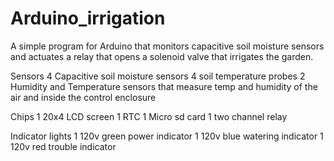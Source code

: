 # Arduino_irrigation
A simple program for Arduino that monitors capacitive soil moisture sensors and actuates a relay that
opens a solenoid valve that irrigates the garden.

Sensors 
4 Capacitive soil moisture sensors
4 soil temperature probes
2 Humidity and Temperature sensors that measure temp and humidity of the air and inside the control enclosure

Chips
1 20x4 LCD screen
1 RTC
1 Micro sd card
1 two channel relay

Indicator lights
1 120v green power indicator
1 120v blue watering indicator
1 120v red trouble indicator